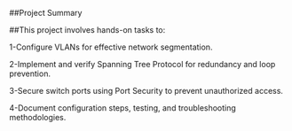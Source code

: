 ##Project Summary

##This project involves hands-on tasks to:

1-Configure VLANs for effective network segmentation.

2-Implement and verify Spanning Tree Protocol for redundancy and loop prevention.

3-Secure switch ports using Port Security to prevent unauthorized access.

4-Document configuration steps, testing, and troubleshooting methodologies.

